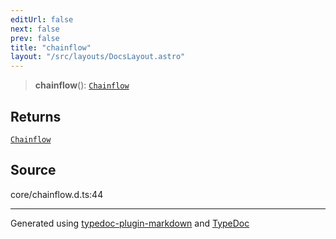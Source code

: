 ```yaml
---
editUrl: false
next: false
prev: false
title: "chainflow"
layout: "/src/layouts/DocsLayout.astro"
---
```


> **chainflow**(): [`Chainflow`](/api/classes/chainflow/)

## Returns

[`Chainflow`](/api/classes/chainflow/)

## Source

core/chainflow.d.ts:44

***

Generated using [typedoc-plugin-markdown](https://www.npmjs.com/package/typedoc-plugin-markdown) and [TypeDoc](https://typedoc.org/)
